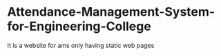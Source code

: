 # Attendance-Management-System-for-Engineering-College
It is a website for ams only having static web pages
